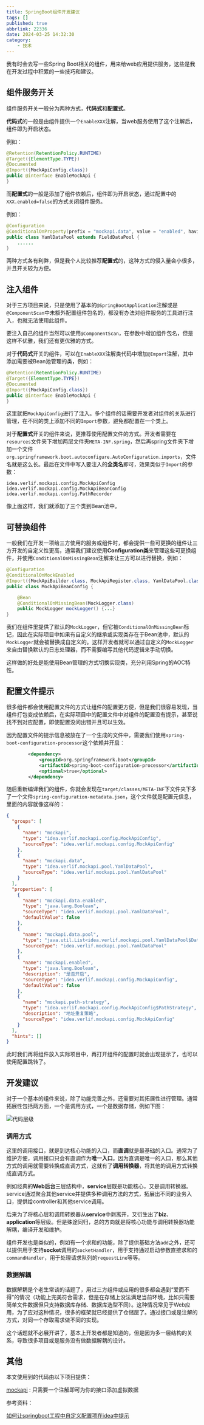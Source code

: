 ```yaml
---
title: SpringBoot组件开发建议
tags: []
published: true
abbrlink: 22336
date: 2024-03-25 14:32:30
category:
	- 技术
---
```

我有时会去写一些Spring Boot相关的组件，用来给web应用提供服务，这些是我在开发过程中积累的一些技巧和建议。

## 组件服务开关

组件服务开关一般分为两种方式，**代码式**和**配置式**。

**代码式**的一般是由组件提供一个`EnableXXX`注解，当web服务使用了这个注解后，组件即为开启状态。

例如：

```java
@Retention(RetentionPolicy.RUNTIME)
@Target({ElementType.TYPE})
@Documented
@Import({MockApiConfig.class})
public @interface EnableMockApi {
}
```

而**配置式**的一般是添加了组件依赖后，组件即为开启状态，通过配置中的`XXX.enabled=false`的方式关闭组件服务。

例如：

```java
@Configuration
@ConditionalOnProperty(prefix = "mockapi.data", value = "enabled", havingValue = "true", matchIfMissing = true)
public class YamlDataPool extends FieldDataPool {
    ......
}
```

两种方式各有利弊，但是我个人比较推荐**配置式**的，这种方式的侵入量会小很多，并且开关较为方便。

## 注入组件

对于三方项目来说，只是使用了基本的`@SpringBootApplication`注解或是`@ComponentScan`中未额外配置组件包名的，都没有办法对组件服务的工具进行注入，也就无法使用此组件。

要注入自己的组件当然可以使用`@ComponentScan`，在参数中增加组件包名，但是这样不优雅，我们还有更优雅的方式。

对于**代码式**开关的组件，可以在`EnableXXX`注解类代码中增加`@Import`注解，其中添加需要被Bean池管理的类，例如：

```java
@Retention(RetentionPolicy.RUNTIME)
@Target({ElementType.TYPE})
@Documented
@Import({MockApiConfig.class})
public @interface EnableMockApi {
}
```

这里就把`MockApiConfig`进行了注入。多个组件的话需要开发者对组件的关系进行管理，在不同的类上添加不同的`Import`参数，避免都配置在一个类上。

对于**配置式**开关的组件来说，更推荐使用配置文件的方式。开发者需要在`resources`文件夹下增加两层文件夹`META-INF.spring`，然后再spring文件夹下增加一个文件`org.springframework.boot.autoconfigure.AutoConfiguration.imports`，文件名就是这么长。最后在文件中写入要注入的**全类名**即可，效果类似于`Import`的参数：

```text
idea.verlif.mockapi.config.MockApiConfig
idea.verlif.mockapi.config.MockApiBeanConfig
idea.verlif.mockapi.config.PathRecorder
```

像上面这样，我们就添加了三个类到Bean池中。

## 可替换组件

一般我们在开发一项给三方使用的服务或组件时，都会提供一些可更换的组件让三方开发的自定义性更高，通常我们建议使用**Configuration类**来管理这些可更换组件，并使用`ConditionalOnMissingBean`注解来让三方可以进行替换，例如：

```java
@Configuration
@ConditionalOnMockEnabled
@Import({MockApiBuilder.class, MockApiRegister.class, YamlDataPool.class})
public class MockApiBeanConfig {

    @Bean
    @ConditionalOnMissingBean(MockLogger.class)
    public MockLogger mockLogger() {...}
}
```

我们在组件里提供了默认的`MockLogger`，但它被`ConditionalOnMissingBean`标记，因此在实际项目中如果有自定义的继承或实现类存在于Bean池中，默认的`MockLogger`就会被替换成自定义的。这样开发者就可以通过自定义的`MockLogger`来自由替换默认的日志处理器，而不需要编写其他代码逻辑来手动切换。

这样做的好处是能使用Bean管理的方式切换实现类，充分利用Spring的AOC特性。

## 配置文件提示

很多组件都会使用配置文件的方式让组件的配置更方便，但是我们很容易发现，当组件打包变成依赖后，在实际项目中的配置文件中对组件的配置没有提示，甚至说找不到对应配置，即使配置没问出错并且可以生效。

因为配置文件的提示信息被放在了一个生成的文件中，需要我们使用`spring-boot-configuration-processor`这个依赖并开启：

```xml
        <dependency>
            <groupId>org.springframework.boot</groupId>
            <artifactId>spring-boot-configuration-processor</artifactId>
            <optional>true</optional>
        </dependency>
```

随后重新编译我们的组件，你就会发现在`target/classes/META-INF`下文件夹下多了一个文件`spring-configuration-metadata.json`，这个文件就是配置元信息，里面的内容就像这样的：

```json
{
  "groups": [
    {
      "name": "mockapi",
      "type": "idea.verlif.mockapi.config.MockApiConfig",
      "sourceType": "idea.verlif.mockapi.config.MockApiConfig"
    },
    {
      "name": "mockapi.data",
      "type": "idea.verlif.mockapi.pool.YamlDataPool",
      "sourceType": "idea.verlif.mockapi.pool.YamlDataPool"
    }
  ],
  "properties": [
    {
      "name": "mockapi.data.enabled",
      "type": "java.lang.Boolean",
      "sourceType": "idea.verlif.mockapi.pool.YamlDataPool",
      "defaultValue": false
    },
    {
      "name": "mockapi.data.pool",
      "type": "java.util.List<idea.verlif.mockapi.pool.YamlDataPool$DataInfo>",
      "sourceType": "idea.verlif.mockapi.pool.YamlDataPool"
    },
    {
      "name": "mockapi.enabled",
      "type": "java.lang.Boolean",
      "description": "是否开启",
      "sourceType": "idea.verlif.mockapi.config.MockApiConfig",
      "defaultValue": false
    },
    {
      "name": "mockapi.path-strategy",
      "type": "idea.verlif.mockapi.config.MockApiConfig$PathStrategy",
      "description": "地址重复策略",
      "sourceType": "idea.verlif.mockapi.config.MockApiConfig"
    }
  ],
  "hints": []
}
```

此时我们再将组件放入实际项目中，再打开组件的配置时就会出现提示了，也可以使用配置跳转了。

## 开发建议

对于一个基本的组件来说，除了功能完善之外，还需要对其拓展性进行管理。通常拓展性包括两方面，一个是调用方式，一个是数据存储，例如下图：

![代码层级](/images/1712473188100.png)

### 调用方式

这里的调用接口，就是到达核心功能的入口，而**直调**就是最基础的入口。通常为了维护方便，调用接口只会有直调作为**唯一入口**。因为直调是唯一的入口，那么其他方式的调用就需要转换成直调方式，这就有了**调用转换器**，将其他的调用方式转换成直调方式。

例如经典的**Web后台**三层结构中，**service**层既是功能核心，又是调用转换器。service通过聚合其他service并提供多种调用方法的方式，拓展出不同的业务入口，提供给controller和其他service调用。

后来为了将核心层和调用转换器从**service**中剥离开，又衍生出了**biz**、**application**等层级。但是殊途同归，总的方向就是将核心功能与调用转换器功能解耦，编译开发和维护。

组件开发也是类似的，例如有一个求和的功能，除了提供基础方法`add`之外，还可以提供用于支持**socket**调用的`socketHandler`，用于支持通过启动参数直接求和的`commandHandler`，用于处理请求队列的`requestLine`等等。

### 数据解耦

数据解耦是个老生常谈的话题了，用过三方组件或应用的很多都会遇到“爱而不得”的情况（功能上完美符合需求，但是在存储上没法满足当前环境，比如只需要简单文件数据但只支持数据库存储、数据库选型不同）。这种情况常见于Web应用，为了应对这种情况，很多的框架就已经提供了仓储层了。通过接口或是注解的方式，对同一个存取需求做不同的实现。

这个话题就不必展开讲了，基本上开发者都是知道的，但是因为多一层结构的关系，导致很多项目或是服务没有做数据解耦的设计。

## 其他

本文使用到的代码由以下项目提供：

[mockapi](https://github.com/Verlif/mockapi) : 只需要一个注解即可为你的接口添加虚拟数据

参考资料：

[如何让springboot工程中自定义配置项在idea中提示](https://blog.csdn.net/u013202238/article/details/117407129)